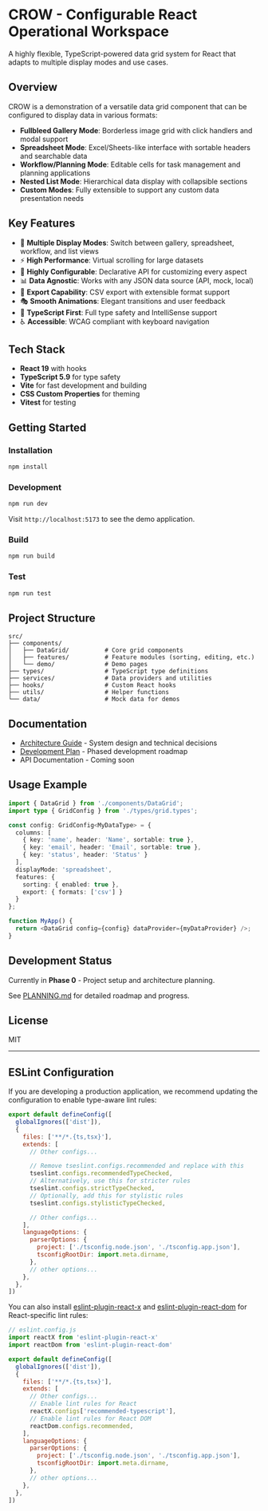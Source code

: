 # CROW - Configurable React Operational Workspace

A highly flexible, TypeScript-powered data grid system for React that adapts to multiple display modes and use cases.

## Overview

CROW is a demonstration of a versatile data grid component that can be configured to display data in various formats:

- **Fullbleed Gallery Mode**: Borderless image grid with click handlers and modal support
- **Spreadsheet Mode**: Excel/Sheets-like interface with sortable headers and searchable data
- **Workflow/Planning Mode**: Editable cells for task management and planning applications  
- **Nested List Mode**: Hierarchical data display with collapsible sections
- **Custom Modes**: Fully extensible to support any custom data presentation needs

## Key Features

- 🎨 **Multiple Display Modes**: Switch between gallery, spreadsheet, workflow, and list views
- ⚡ **High Performance**: Virtual scrolling for large datasets
- 🔧 **Highly Configurable**: Declarative API for customizing every aspect
- 📊 **Data Agnostic**: Works with any JSON data source (API, mock, local)
- 💾 **Export Capability**: CSV export with extensible format support
- 🎭 **Smooth Animations**: Elegant transitions and user feedback
- 📝 **TypeScript First**: Full type safety and IntelliSense support
- ♿ **Accessible**: WCAG compliant with keyboard navigation

## Tech Stack

- **React 19** with hooks
- **TypeScript 5.9** for type safety
- **Vite** for fast development and building
- **CSS Custom Properties** for theming
- **Vitest** for testing

## Getting Started

### Installation

```bash
npm install
```

### Development

```bash
npm run dev
```

Visit `http://localhost:5173` to see the demo application.

### Build

```bash
npm run build
```

### Test

```bash
npm run test
```

## Project Structure

```
src/
├── components/
│   ├── DataGrid/          # Core grid components
│   ├── features/          # Feature modules (sorting, editing, etc.)
│   └── demo/              # Demo pages
├── types/                 # TypeScript type definitions
├── services/              # Data providers and utilities
├── hooks/                 # Custom React hooks
├── utils/                 # Helper functions
└── data/                  # Mock data for demos
```

## Documentation

- [Architecture Guide](./ARCHITECTURE.md) - System design and technical decisions
- [Development Plan](./PLANNING.md) - Phased development roadmap
- API Documentation - Coming soon

## Usage Example

```typescript
import { DataGrid } from './components/DataGrid';
import type { GridConfig } from './types/grid.types';

const config: GridConfig<MyDataType> = {
  columns: [
    { key: 'name', header: 'Name', sortable: true },
    { key: 'email', header: 'Email', sortable: true },
    { key: 'status', header: 'Status' }
  ],
  displayMode: 'spreadsheet',
  features: {
    sorting: { enabled: true },
    export: { formats: ['csv'] }
  }
};

function MyApp() {
  return <DataGrid config={config} dataProvider={myDataProvider} />;
}
```

## Development Status

Currently in **Phase 0** - Project setup and architecture planning.

See [PLANNING.md](./PLANNING.md) for detailed roadmap and progress.

## License

MIT

---

## ESLint Configuration

If you are developing a production application, we recommend updating the configuration to enable type-aware lint rules:

```js
export default defineConfig([
  globalIgnores(['dist']),
  {
    files: ['**/*.{ts,tsx}'],
    extends: [
      // Other configs...

      // Remove tseslint.configs.recommended and replace with this
      tseslint.configs.recommendedTypeChecked,
      // Alternatively, use this for stricter rules
      tseslint.configs.strictTypeChecked,
      // Optionally, add this for stylistic rules
      tseslint.configs.stylisticTypeChecked,

      // Other configs...
    ],
    languageOptions: {
      parserOptions: {
        project: ['./tsconfig.node.json', './tsconfig.app.json'],
        tsconfigRootDir: import.meta.dirname,
      },
      // other options...
    },
  },
])
```

You can also install [eslint-plugin-react-x](https://github.com/Rel1cx/eslint-react/tree/main/packages/plugins/eslint-plugin-react-x) and [eslint-plugin-react-dom](https://github.com/Rel1cx/eslint-react/tree/main/packages/plugins/eslint-plugin-react-dom) for React-specific lint rules:

```js
// eslint.config.js
import reactX from 'eslint-plugin-react-x'
import reactDom from 'eslint-plugin-react-dom'

export default defineConfig([
  globalIgnores(['dist']),
  {
    files: ['**/*.{ts,tsx}'],
    extends: [
      // Other configs...
      // Enable lint rules for React
      reactX.configs['recommended-typescript'],
      // Enable lint rules for React DOM
      reactDom.configs.recommended,
    ],
    languageOptions: {
      parserOptions: {
        project: ['./tsconfig.node.json', './tsconfig.app.json'],
        tsconfigRootDir: import.meta.dirname,
      },
      // other options...
    },
  },
])
```
